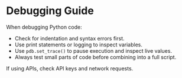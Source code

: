 # Debugging Guide

When debugging Python code:

- Check for indentation and syntax errors first.
- Use print statements or logging to inspect variables.
- Use `pdb.set_trace()` to pause execution and inspect live values.
- Always test small parts of code before combining into a full script.

If using APIs, check API keys and network requests.
